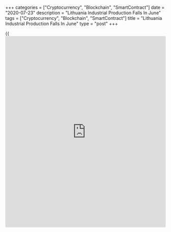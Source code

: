 +++
categories = ["Cryptocurrency", "Blockchain", "SmartContract"]
date = "2020-07-23"
description = "Lithuania Industrial Production Falls In June"
tags = ["Cryptocurrency", "Blockchain", "SmartContract"]
title = "Lithuania Industrial Production Falls In June"
type = "post"
+++

{{<iframe id="large-banner" src="https://www.bounty.group/#slide=8.0" width="100%" height="600" scrolling="no" style="border: 0px solid rgb(216, 221, 230); border-radius: 3px;">}}

Lithuania's industrial production declined in June, figures from
Statistics Lithuania showed on Thursday.

Industrial production decreased a working-day adjusted 4.1 percent year-
on-year in June.

Manufacturing output fell 4.8 percent annually in June. Meanwhile,
excluding refined petroleum, manufacturing rose 1.1 percent.

Production in mining and quarrying declined 1.1 percent.

Meanwhile, production in water supply and waste management, and
electricity, gas, steam and air conditioning supply rose by 3.9 percent
and 8.7 percent, respectively.

Among the major industrial groupings, production of energy and non-
durable goods declined 22.4 percent and 3.6 percent, respectively.

Meanwhile, durable goods output rose 9.8 percent. Intermediate goods and
capital goods production increased by 1.7 percent and 0.3 percent,
respectively.

On a monthly basis, industrial production rose a seasonally and working-
day adjusted 1.2 percent in June.

For comments and feedback [contact](https://www.playgroundfx.com/contact/): editorial@rtt[news](https://www.letsplayfx.com/blog/forex-news-website/).com

[Economic News][1]

 **What parts of the world are seeing the best (and worst) economic
performances lately? Click[here][2] to check out our [Econ Scorecard][2]
and find out! See up-to-the-moment [ranking](https://www.playgroundfx.com/blog/crypto-exchange-ranking/)s for the best and worst
performers in [GDP][3], [unemployment rate][4], [inflation][2] and much
more.**

   1. www.rtt[news](https://www.letsplayfx.com/blog/forex-news-website/).com/Content/EconomicNews.aspx
   2. www.rtt[news](https://www.letsplayfx.com/blog/forex-news-website/).com/economic-scorecard/world-rank/CPI/highest-performance.aspx
   3. www.rtt[news](https://www.letsplayfx.com/blog/forex-news-website/).com/economic-scorecard/world-rank/GDP/highest-performance.aspx
   4. www.rtt[news](https://www.letsplayfx.com/blog/forex-news-website/).com/economic-scorecard/world-rank/unemployment-rate/lowest-performance.aspx